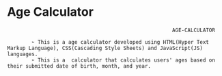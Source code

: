 # Age Calculator
                                                          AGE-CALCULATOR

            ➢ This is a age calculator developed using HTML(Hyper Text Markup Language), CSS(Cascading Style Sheets) and JavaScript(JS) languages.
            ➢ This is a  calculator that calculates users' ages based on their submitted date of birth, month, and year.              
